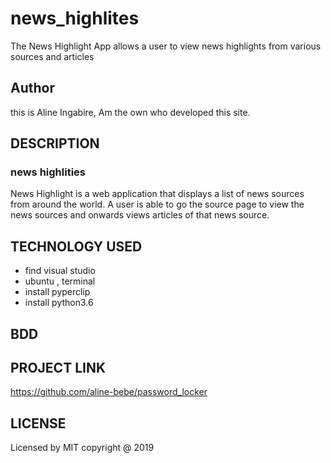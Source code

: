 # news_highlites

The News Highlight App allows a user to view news highlights from various sources and articles
## Author
this is Aline Ingabire, Am the own who developed this site.
## DESCRIPTION
### news highlities
News Highlight is a web application that displays a list of news sources from around the world. A user is able to go the source page to view the news sources and onwards views articles of that news source. 

## TECHNOLOGY USED
* find visual studio
* ubuntu , terminal
* install pyperclip
* install python3.6

  
## BDD


## PROJECT LINK
   https://github.com/aline-bebe/password_locker



## LICENSE
Licensed by MIT copyright @ 2019 
